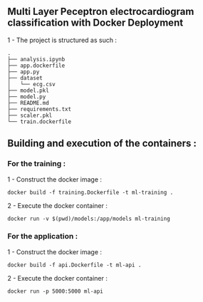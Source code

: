 ## Multi Layer Peceptron electrocardiogram classification with Docker Deployment

1 - The project is structured as such : 
```
.
├── analysis.ipynb
├── app.dockerfile
├── app.py
├── dataset
│   └── ecg.csv
├── model.pkl
├── model.py
├── README.md
├── requirements.txt
├── scaler.pkl
└── train.dockerfile
```
## Building and execution of the containers :

### For the training : 

1 - Construct the docker image :
 
`docker build -f training.Dockerfile -t ml-training . `

2 - Execute the docker container :

``` docker run -v $(pwd)/models:/app/models ml-training ```

### For the application : 

1 -  Construct the docker image :

``docker build -f api.Dockerfile -t ml-api .``

2 - Execute the docker container : 

``docker run -p 5000:5000 ml-api``
